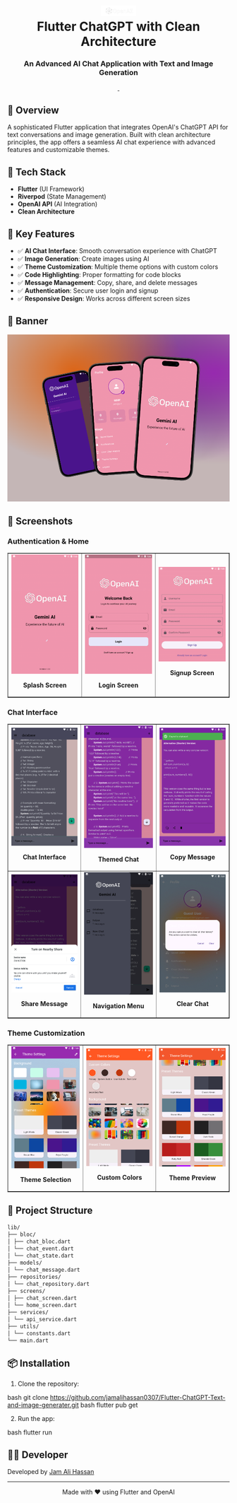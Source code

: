 <div align="center">
  <h1>
    <img src="assets/app_logo.png" width="80px"><br/>
    Flutter ChatGPT with Clean Architecture
  </h1>
  <h3>An Advanced AI Chat Application with Text and Image Generation</h3>
</div>

<p align="center">
    <a href="https://github.com/jamalihassan0307/" target="_blank">
        <img alt="" src="https://img.shields.io/badge/GitHub-100000?style=for-the-badge&logo=github&logoColor=white" />
    </a>
    <a href="https://www.linkedin.com/in/jamalihassan0307/" target="_blank">
        <img alt="" src="https://img.shields.io/badge/LinkedIn-0077B5?style=for-the-badge&logo=linkedin&logoColor=white" />
    </a>
</p>

## 📌 Overview

A sophisticated Flutter application that integrates OpenAI's ChatGPT API for text conversations and image generation. Built with clean architecture principles, the app offers a seamless AI chat experience with advanced features and customizable themes.

## 🚀 Tech Stack

- **Flutter** (UI Framework)
- **Riverpod** (State Management)
- **OpenAI API** (AI Integration)
- **Clean Architecture**

## 🔑 Key Features

- ✅ **AI Chat Interface**: Smooth conversation experience with ChatGPT
- ✅ **Image Generation**: Create images using AI
- ✅ **Theme Customization**: Multiple theme options with custom colors
- ✅ **Code Highlighting**: Proper formatting for code blocks
- ✅ **Message Management**: Copy, share, and delete messages
- ✅ **Authentication**: Secure user login and signup
- ✅ **Responsive Design**: Works across different screen sizes

## 📸 Banner

<img src="screenshots/ai_banner.png" alt="AI Chat Banner" />

## 📸 Screenshots

### Authentication & Home

<table border="1">
  <tr>
    <td align="center">
      <img src="screenshots/splash.png" alt="Splash Screen" width="250"/>
      <p><b>Splash Screen</b></p>
    </td>
    <td align="center">
      <img src="screenshots/login.png" alt="Login" width="250"/>
      <p><b>Login Screen</b></p>
    </td>
    <td align="center">
      <img src="screenshots/signup.png" alt="Signup" width="250"/>
      <p><b>Signup Screen</b></p>
    </td>
  </tr>
</table>

### Chat Interface

<table border="1">
  <tr>
    <td align="center">
      <img src="screenshots/chat_page.png" alt="Chat Interface" width="250"/>
      <p><b>Chat Interface</b></p>
    </td>
    <td align="center">
      <img src="screenshots/chat_newtheme.png" alt="New Theme" width="250"/>
      <p><b>Themed Chat</b></p>
    </td>
    <td align="center">
      <img src="screenshots/chat_copy_toast.png" alt="Copy Feature" width="250"/>
      <p><b>Copy Message</b></p>
    </td>
  </tr>
  <tr>
    <td align="center">
      <img src="screenshots/chat_shear.png" alt="Share Feature" width="250"/>
      <p><b>Share Message</b></p>
    </td>
    <td align="center">
      <img src="screenshots/chat_page_drawer.png" alt="Navigation Drawer" width="250"/>
      <p><b>Navigation Menu</b></p>
    </td>
    <td align="center">
      <img src="screenshots/clear_chat.png" alt="Clear Chat" width="250"/>
      <p><b>Clear Chat</b></p>
    </td>
  </tr>
</table>

### Theme Customization

<table border="1">
  <tr>
    <td align="center">
      <img src="screenshots/theme_selecter.png" alt="Theme Selector" width="250"/>
      <p><b>Theme Selection</b></p>
    </td>
    <td align="center">
      <img src="screenshots/theme_selecter_1.png" alt="Custom Theme" width="250"/>
      <p><b>Custom Colors</b></p>
    </td>
    <td align="center">
      <img src="screenshots/theme_selecter_2.png" alt="Theme Preview" width="250"/>
      <p><b>Theme Preview</b></p>
    </td>
  </tr>
</table>

## 📁 Project Structure

```
lib/
├── bloc/
│ ├── chat_bloc.dart
│ └── chat_event.dart
│ └── chat_state.dart
├── models/
│ └── chat_message.dart
├── repositories/
│ └── chat_repository.dart
├── screens/
│ ├── chat_screen.dart
│ └── home_screen.dart
├── services/
│ └── api_service.dart
├── utils/
│ └── constants.dart
└── main.dart
```

## 📦 Installation

1. Clone the repository:

bash
git clone https://github.com/jamalihassan0307/Flutter-ChatGPT-Text-and-image-generater.git
bash
flutter pub get

2. Run the app:

bash
flutter run

## 👨‍💻 Developer

Developed by [Jam Ali Hassan](https://github.com/jamalihassan0307)

---

<p align="center">
  Made with ❤️ using Flutter and OpenAI
</p>
